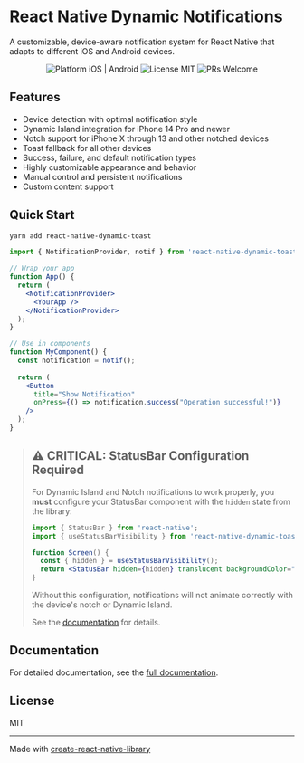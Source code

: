 # React Native Dynamic Notifications

A customizable, device-aware notification system for React Native that adapts to different iOS and Android devices.

<p align="center">
  <img src="https://img.shields.io/badge/platform-iOS%20%7C%20Android-blue.svg" alt="Platform iOS | Android">
  <img src="https://img.shields.io/badge/license-MIT-blue.svg" alt="License MIT">
  <img src="https://img.shields.io/badge/PRs-welcome-brightgreen.svg" alt="PRs Welcome">
</p>

## Features

- Device detection with optimal notification style
- Dynamic Island integration for iPhone 14 Pro and newer
- Notch support for iPhone X through 13 and other notched devices
- Toast fallback for all other devices
- Success, failure, and default notification types
- Highly customizable appearance and behavior
- Manual control and persistent notifications
- Custom content support

## Quick Start

```bash
yarn add react-native-dynamic-toast
```

```jsx
import { NotificationProvider, notif } from 'react-native-dynamic-toast';

// Wrap your app
function App() {
  return (
    <NotificationProvider>
      <YourApp />
    </NotificationProvider>
  );
}

// Use in components
function MyComponent() {
  const notification = notif();
  
  return (
    <Button 
      title="Show Notification" 
      onPress={() => notification.success("Operation successful!")} 
    />
  );
}
```

> ## ⚠️ CRITICAL: StatusBar Configuration Required
> 
> For Dynamic Island and Notch notifications to work properly, you **must** configure your StatusBar component with the `hidden` state from the library:
> 
> ```jsx
> import { StatusBar } from 'react-native';
> import { useStatusBarVisibility } from 'react-native-dynamic-toast';
> 
> function Screen() {
>   const { hidden } = useStatusBarVisibility();
>   return <StatusBar hidden={hidden} translucent backgroundColor="transparent" />;
> }
> ```
> 
> Without this configuration, notifications will not animate correctly with the device's notch or Dynamic Island.
> 
> See the [documentation](./docs/README.md#statusbar-configuration) for details.

## Documentation

For detailed documentation, see the [full documentation](./docs/README.md).

## License

MIT

---

Made with [create-react-native-library](https://github.com/callstack/react-native-builder-bob)

